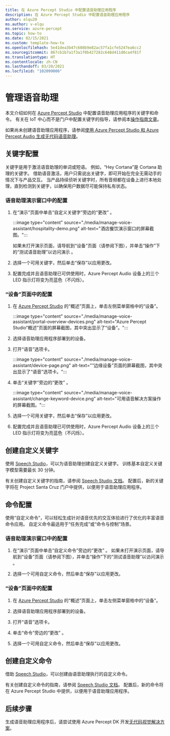 ```yaml
---
title: 在 Azure Percept Studio 中配置语音助理应用程序
description: 在 Azure Percept Studio 中配置语音助理应用程序
author: elqu20
ms.author: v-elqu
ms.service: azure-percept
ms.topic: how-to
ms.date: 02/15/2021
ms.custom: template-how-to
ms.openlocfilehash: 5e41dea3b47c608b9e82ac57fa1cfe5247ea6cc2
ms.sourcegitcommit: 867cb1b7a1f3a1f0b427282c648d411d0ca4f81f
ms.translationtype: HT
ms.contentlocale: zh-CN
ms.lasthandoff: 03/20/2021
ms.locfileid: "102099006"
---
```

# <a name="managing-your-voice-assistant"></a>管理语音助理

本文介绍如何在 [Azure Percept Studio](https://go.microsoft.com/fwlink/?linkid=2135819) 中配置语音助理应用程序的关键字和命令。 有关在 IoT 中心而不是门户中配置关键字的指导，请参阅本[操作指南文章](./how-to-configure-voice-assistant.md)。

如果尚未创建语音助理应用程序，请参阅[使用 Azure Percept Studio 和 Azure Percept Audio 生成无代码语音助理](./tutorial-no-code-speech.md)。

## <a name="keyword-configuration"></a>关键字配置

关键字是用于激活语音助理的单词或短语。 例如，“Hey Cortana”是 Cortana 助理的关键字。 借助语音激活，用户只需说出关键字，即可开始在完全无需动手的情况下与产品交互。 当产品持续侦听关键字时，所有音频都在设备上进行本地处理，直到检测到关键字，以确保用户数据尽可能保持私有状态。

### <a name="configuration-within-the-voice-assistant-demo-window"></a>语音助理演示窗口中的配置

1. 在“演示”页面中单击“自定义关键字”旁边的“更改” 。

    :::image type="content" source="./media/manage-voice-assistant/hospitality-demo.png" alt-text="酒店餐饮演示窗口的屏幕截图。":::

    如果未打开演示页面，请导航到“设备”页面（请参阅下图），并单击“操作”下的“测试语音助理”以访问演示 。

1. 选择一个可用关键字，然后单击“保存”以应用更改。

1. 配置完成并且语音助理已可供使用时，Azure Percept Audio 设备上的三个 LED 指示灯将变为亮蓝色（不闪烁）。

### <a name="configuration-within-the-device-page"></a>“设备”页面中的配置

1. 在 [Azure Percept Studio](https://go.microsoft.com/fwlink/?linkid=2135819) 的“概述”页面上，单击左侧菜单窗格中的“设备”。

    :::image type="content" source="./media/manage-voice-assistant/portal-overview-devices.png" alt-text="Azure Percept Studio“概述”页面的屏幕截图，其中突出显示了“设备”。":::

1. 选择语音助理应用程序部署到的设备。

1. 打开“语音”选项卡。

    :::image type="content" source="./media/manage-voice-assistant/device-page.png" alt-text="“边缘设备”页面的屏幕截图，其中突出显示了“语音”选项卡。":::

1. 单击“关键字”旁边的“更改” 。

    :::image type="content" source="./media/manage-voice-assistant/change-keyword-device.png" alt-text="可用语音解决方案操作的屏幕截图。":::

1. 选择一个可用关键字，然后单击“保存”以应用更改。

1. 配置完成并且语音助理已可供使用时，Azure Percept Audio 设备上的三个 LED 指示灯将变为亮蓝色（不闪烁）。

## <a name="create-a-custom-keyword"></a>创建自定义关键字

使用 [Speech Studio](https://speech.microsoft.com/)，可以为语音助理创建自定义关键字。 训练基本自定义关键字模型需要最长 30 分钟。

有关创建自定义关键字的指南，请参阅 [Speech Studio 文档](https://docs.microsoft.com/azure/cognitive-services/speech-service/speech-devices-sdk-create-kws)。 配置后，新的关键字将在 Project Santa Cruz 门户中提供，以便用于语音助理应用程序。

## <a name="commands-configuration"></a>命令配置

使用“自定义命令”，可以轻松生成针对语音优先的交互体验进行了优化的丰富语音命令应用。 自定义命令最适用于“任务完成”或“命令与控制”场景。

### <a name="configuration-within-the-voice-assistant-demo-window"></a>语音助理演示窗口中的配置

1. 在“演示”页面中单击“自定义命令”旁边的“更改” 。 如果未打开演示页面，请导航到“设备”页面（请参阅下图），并单击“操作”下的“测试语音助理”以访问演示 。

1. 选择一个可用自定义命令，然后单击“保存”以应用更改。

### <a name="configuration-within-the-device-page"></a>“设备”页面中的配置

1. 在 [Azure Percept Studio](https://go.microsoft.com/fwlink/?linkid=2135819) 的“概述”页面上，单击左侧菜单窗格中的“设备”。

1. 选择语音助理应用程序部署到的设备。

1. 打开“语音”选项卡。

1. 单击“命令”旁边的“更改” 。

1. 选择一个可用自定义命令，然后单击“保存”以应用更改。

## <a name="create-custom-commands"></a>创建自定义命令

借助 [Speech Studio](https://speech.microsoft.com/)，可以创建由语音助理执行的自定义命令。

有关创建自定义命令的指南，请参阅 [Speech Studio 文档](https://docs.microsoft.com/azure/cognitive-services/speech-service/quickstart-custom-commands-application)。 配置后，新的命令将在 Azure Percept Studio 中提供，以便用于语音助理应用程序。

## <a name="next-steps"></a>后续步骤

生成语音助理应用程序后，请尝试使用 Azure Percept DK 开发[无代码视觉解决方案](./tutorial-nocode-vision.md)。